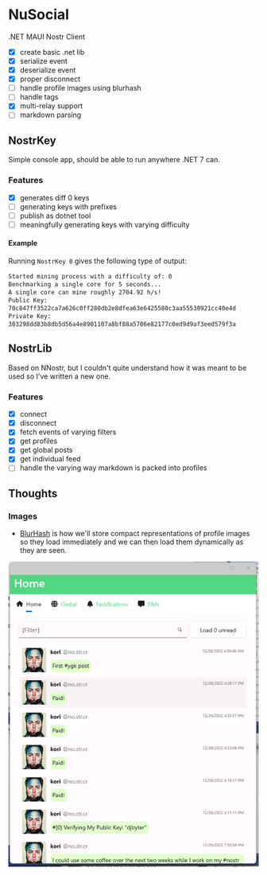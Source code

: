# NuSocial
.NET MAUI Nostr Client

- [x] create basic .net lib
- [x] serialize event
- [x] deserialize event
- [x] proper disconnect
- [ ] handle profile images using blurhash
- [ ] handle tags
- [x] multi-relay support
- [ ] markdown parsing

## NostrKey

Simple console app, should be able to run anywhere .NET 7 can.

### Features

- [x] generates diff 0 keys
- [ ] generating keys with prefixes
- [ ] publish as dotnet tool
- [ ] meaningfully generating keys with varying difficulty

#### Example

Running `NostrKey 0` gives the following type of output:
```
Started mining process with a difficulty of: 0
Benchmarking a single core for 5 seconds...
A single core can mine roughly 2704.92 h/s!
Public Key: 70c847ff3522ca7a626c0ff280db2e8dfea63e6425580c3aa55530921cc40e4d
Private Key: 303298dd83b8db5d56a4e8901107a8bf88a5706e82177c0ed9d9af3eed579f3a
```

## NostrLib

Based on NNostr, but I couldn't quite understand how it was meant to be used so I've written a new one.

### Features

- [x] connect
- [x] disconnect
- [x] fetch events of varying filters
- [x] get profiles
- [x] get global posts
- [x] get individual feed
- [ ] handle the varying way markdown is packed into profiles

## Thoughts

### Images
- [BlurHash](https://blurha.sh/) is how we'll store compact representations of profile images so they load immediately and we can then load them dynamically as they are seen.

![Current progress](/pic.png "Current progress")
